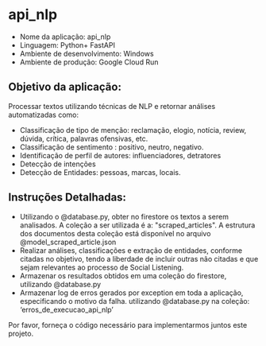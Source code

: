 # api_nlp

* Nome da aplicação: api_nlp
* Linguagem: Python+ FastAPI 
* Ambiente de desenvolvimento: Windows
* Ambiente de produção: Google Cloud Run

## Objetivo da aplicação:  
Processar textos utilizando técnicas de  NLP e retornar análises automatizadas como:

* Classificação de tipo de menção: reclamação, elogio, notícia, review, dúvida, crítica,  palavras ofensivas, etc.
* Classificação de sentimento : positivo, neutro, negativo.
* Identificação de perfil de autores: influenciadores, detratores 
* Detecção de intenções
* Detecção de Entidades: pessoas, marcas, locais.

## Instruções Detalhadas:
* Utilizando o @database.py, obter no firestore os textos a serem analisados. A coleção a ser utilizada é a: "scraped_articles". A estrutura dos documentos desta coleção está disponível no arquivo @model_scraped_article.json
* Realizar análises, classificações e extração de entidades, conforme citadas no objetivo, tendo a liberdade de incluir outras não citadas e que sejam relevantes ao processo de Social Listening.
* Armazenar os resultados obtidos em uma coleção do firestore, utilizando @database.py 
* Armazenar log de erros gerados por exception em toda a aplicação, especificando o motivo da falha. utilizando @database.py  na coleção: ‘erros_de_execucao_api_nlp’

Por favor, forneça o código necessário para implementarmos juntos este projeto. 
